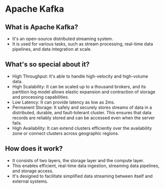 # Apache Kafka

## What is Apache Kafka?
- It's an open-source distributed streaming system.
- It is used for various tasks, such as stream processing, real-time data pipelines, and data integration at scale.

## What's so special about it?
- High Throughput: It's able to handle high-velocity and high-volume data.
- High Scalability: It can be scaled up to a thousand brokers, and its partition log model allows elastic expansion and contraction of storage and processing capabilities.
- Low Latency: It can provide latency as low as 2ms.
- Permanent Storage: It safely and securely stores streams of data in a distributed, durable, and fault-tolerant cluster. This ensures that data records are reliably stored and can be accessed even when the server fails.
- High Availability: It can extend clusters efficiently over the availability zone or connect clusters across geographic regions.

## How does it work?
- It consists of two layers, the storage layer and the compute layer.
- This enables efficient, real-time data ingestion, streaming data pipelines, and storage access.
- It's designed to facilitate simplified data streaming between itself and external systems.
